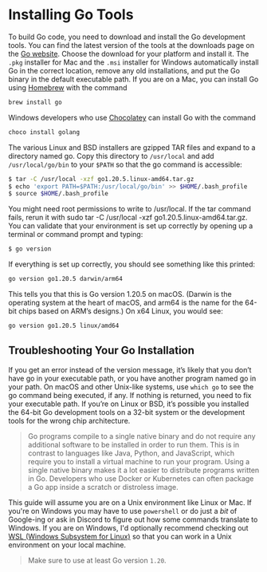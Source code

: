 # Installing Go Tools

To build Go code, you need to download and install the Go development tools. You
can find the latest version of the tools at the downloads page on the [Go website](https://go.dev/dl). Choose the download for your platform and install it. The `.pkg` installer for Mac
and the `.msi` installer for Windows automatically install Go in the correct location,
remove any old installations, and put the Go binary in the default executable path. If you are on a Mac, you can install Go using [Homebrew](https://brew.sh) with the command

```bash
brew install go
```

Windows developers who use [Chocolatey](https://chocolatey.org) can install Go with the command

```bash
choco install golang
```

The various Linux and BSD installers are gzipped TAR files and expand to a directory named go. Copy this directory to `/usr/local` and add `/usr/local/go/bin` to your `$PATH` so that the go command is accessible:

```bash
$ tar -C /usr/local -xzf go1.20.5.linux-amd64.tar.gz
$ echo 'export PATH=$PATH:/usr/local/go/bin' >> $HOME/.bash_profile
$ source $HOME/.bash_profile
```

You might need root permissions to write to /usr/local. If the tar command fails, rerun it with sudo tar -C /usr/local -xzf go1.20.5.linux-amd64.tar.gz. You can validate that your environment is set up correctly by opening up a terminal or command prompt and typing:

```bash
$ go version
```

If everything is set up correctly, you should see something like this printed:

```bash
go version go1.20.5 darwin/arm64
```

This tells you that this is Go version 1.20.5 on macOS. (Darwin is the operating system at the heart of macOS, and arm64 is the name for the 64-bit chips based on ARM’s designs.) On x64 Linux, you would see:

```bash
go version go1.20.5 linux/amd64
```

## Troubleshooting Your Go Installation

If you get an error instead of the version message, it’s likely that you don’t have go in your executable path, or you have another program named go in your path. On macOS and other Unix-like systems, use `which go` to see the go command being executed, if any. If nothing is returned, you need to fix your executable path. If you’re on Linux or BSD, it’s possible you installed the 64-bit Go development tools
on a 32-bit system or the development tools for the wrong chip architecture.

> Go programs compile to a single native binary and do not require any additional software to be installed in order to run them. This is in contrast to languages like Java, Python, and JavaScript, which require you to install a virtual machine to run your program. Using a single native binary makes it a lot easier to distribute programs written in Go. Developers who use Docker or Kubernetes can often package a Go app inside a scratch or distroless image.

This guide will assume you are on a Unix environment like Linux or Mac. If you're on Windows you may have to use `powershell` or do just a *bit* of Google-ing or ask in Discord to figure out how some commands translate to Windows.
If you are on Windows, I'd optionally recommend checking out [WSL (Windows Subsystem for Linux)](https://docs.microsoft.com/en-us/windows/wsl/install) so that you can work in a Unix environment on your local machine.

> Make sure to use at least Go version `1.20`.
